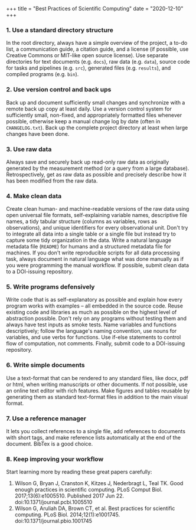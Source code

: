 +++
title = "Best Practices of Scientific Computing"
date = "2020-12-10"
+++

### 1. Use a standard directory structure

In the root directory, always have a simple overview of the project, a to-do list, a communication guide, a citation guide, and a license (if possible, use Creative Commons or MIT-like open source license). Use separate directories for text documents (e.g. `docs`), raw data (e.g. `data`), source code for tasks and pipelines (e.g. `src`), generated files (e.g. `results`), and compiled programs (e.g. `bin`).

### 2. Use version control and back ups

Back up and document sufficiently small changes and synchronize with a remote back up copy at least daily. Use a version control system for sufficiently small, non-fixed, and appropriately formatted files whenever possible, otherwise keep a manual change log by date (often in `CHANGELOG.txt`). Back up the complete project directory at least when large changes have been done.

### 3. Use raw data 

Always save and securely back up read-only raw data as originally generated by the measurement method (or a query from a large database). Retrospectively, get as raw data as possible and precisely describe how it has been modified from the raw data.

### 4. Make clean data

Create clean human- and machine-readable versions of the raw data using open universal file formats, self-explaining variable names, descriptive file names, a tidy tabular structure (columns as variables, rows as observations), and unique identifiers for every observational unit. Don't try to integrate all data into a single table or a single file but instead try to capture some tidy organization in the data. Write a natural language metadata file (`README`) for humans and a structured metadata file for machines. If you don't write reproducible scripts for all data processing task, always document in natural language what was done manually as if you were programming the manual workflow. If possible, submit clean data to a DOI-issuing repository.

### 5. Write programs defensively

Write code that is as self-explanatory as possible and explain how every program works with examples – all embedded in the source code. Reuse existing code and libraries as much as possible on the highest level of abstraction possible. Don't rely on any programs without testing them and always have test inputs as smoke tests. Name variables and functions descriptively; follow the language's naming convention, use nouns for variables, and use verbs for functions. Use if-else statements to control flow of computation, not comments. Finally, submit code to a DOI-issuing repository.

### 6. Write simple documents

Use a text-format that can be rendered to any standard files, like docx, pdf or html, when writing manuscripts or other documents. If not possible, use an online text editor with rich features. Make figures and tables reusable by generating them as standard text-format files in addition to the main visual format.

### 7. Use a reference manager

It lets you collect references to a single file, add references to documents with short tags, and make reference lists automatically at the end of the document. BibTex is a good choice.

### 8. Keep improving your workflow

Start learning more by reading these great papers carefully:

1. Wilson G, Bryan J, Cranston K, Kitzes J, Nederbragt L, Teal TK. Good enough practices in scientific computing. PLoS Comput Biol. 2017;13(6):e1005510. Published 2017 Jun 22. doi:10.1371/journal.pcbi.1005510
2. Wilson G, Aruliah DA, Brown CT, et al. Best practices for scientific computing. PLoS Biol. 2014;12(1):e1001745. doi:10.1371/journal.pbio.1001745
